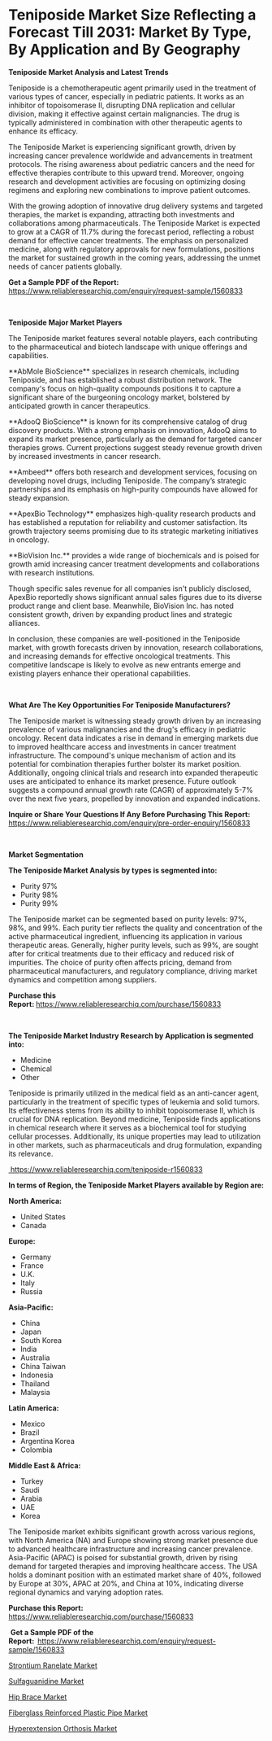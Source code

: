 <p><h1>Teniposide Market Size Reflecting a Forecast Till 2031: Market By Type, By Application and By Geography</h1></p><p><strong>Teniposide Market Analysis and Latest Trends</strong></p>
<p><p>Teniposide is a chemotherapeutic agent primarily used in the treatment of various types of cancer, especially in pediatric patients. It works as an inhibitor of topoisomerase II, disrupting DNA replication and cellular division, making it effective against certain malignancies. The drug is typically administered in combination with other therapeutic agents to enhance its efficacy.</p><p>The Teniposide Market is experiencing significant growth, driven by increasing cancer prevalence worldwide and advancements in treatment protocols. The rising awareness about pediatric cancers and the need for effective therapies contribute to this upward trend. Moreover, ongoing research and development activities are focusing on optimizing dosing regimens and exploring new combinations to improve patient outcomes.</p><p>With the growing adoption of innovative drug delivery systems and targeted therapies, the market is expanding, attracting both investments and collaborations among pharmaceuticals. The Teniposide Market is expected to grow at a CAGR of 11.7% during the forecast period, reflecting a robust demand for effective cancer treatments. The emphasis on personalized medicine, along with regulatory approvals for new formulations, positions the market for sustained growth in the coming years, addressing the unmet needs of cancer patients globally.</p></p>
<p><strong>Get a Sample PDF of the Report:&nbsp;</strong> <a href="https://www.reliableresearchiq.com/enquiry/request-sample/1560833?utm_campaign=99&utm_medium=2&utm_source=Github&utm_content=ia&utm_term=08112024&utm_id=teniposide">https://www.reliableresearchiq.com/enquiry/request-sample/1560833</a></p>
<p>&nbsp;</p>
<p><strong>Teniposide Major Market Players</strong></p>
<p><p>The Teniposide market features several notable players, each contributing to the pharmaceutical and biotech landscape with unique offerings and capabilities.</p><p>**AbMole BioScience** specializes in research chemicals, including Teniposide, and has established a robust distribution network. The company's focus on high-quality compounds positions it to capture a significant share of the burgeoning oncology market, bolstered by anticipated growth in cancer therapeutics.</p><p>**AdooQ BioScience** is known for its comprehensive catalog of drug discovery products. With a strong emphasis on innovation, AdooQ aims to expand its market presence, particularly as the demand for targeted cancer therapies grows. Current projections suggest steady revenue growth driven by increased investments in cancer research.</p><p>**Ambeed** offers both research and development services, focusing on developing novel drugs, including Teniposide. The company’s strategic partnerships and its emphasis on high-purity compounds have allowed for steady expansion. </p><p>**ApexBio Technology** emphasizes high-quality research products and has established a reputation for reliability and customer satisfaction. Its growth trajectory seems promising due to its strategic marketing initiatives in oncology.</p><p>**BioVision Inc.** provides a wide range of biochemicals and is poised for growth amid increasing cancer treatment developments and collaborations with research institutions.</p><p>Though specific sales revenue for all companies isn't publicly disclosed, ApexBio reportedly shows significant annual sales figures due to its diverse product range and client base. Meanwhile, BioVision Inc. has noted consistent growth, driven by expanding product lines and strategic alliances.</p><p>In conclusion, these companies are well-positioned in the Teniposide market, with growth forecasts driven by innovation, research collaborations, and increasing demands for effective oncological treatments. This competitive landscape is likely to evolve as new entrants emerge and existing players enhance their operational capabilities.</p></p>
<p>&nbsp;</p>
<p><strong>What Are The Key Opportunities For Teniposide Manufacturers?</strong></p>
<p><p>The Teniposide market is witnessing steady growth driven by an increasing prevalence of various malignancies and the drug's efficacy in pediatric oncology. Recent data indicates a rise in demand in emerging markets due to improved healthcare access and investments in cancer treatment infrastructure. The compound's unique mechanism of action and its potential for combination therapies further bolster its market position. Additionally, ongoing clinical trials and research into expanded therapeutic uses are anticipated to enhance its market presence. Future outlook suggests a compound annual growth rate (CAGR) of approximately 5-7% over the next five years, propelled by innovation and expanded indications.</p></p>
<p><strong>Inquire or Share Your Questions If Any Before Purchasing This Report:</strong> <a href="https://www.reliableresearchiq.com/enquiry/pre-order-enquiry/1560833?utm_campaign=99&utm_medium=2&utm_source=Github&utm_content=ia&utm_term=08112024&utm_id=teniposide">https://www.reliableresearchiq.com/enquiry/pre-order-enquiry/1560833</a></p>
<p>&nbsp;</p>
<p><strong>Market Segmentation</strong></p>
<p><strong>The Teniposide Market Analysis by types is segmented into:</strong></p>
<p><ul><li>Purity 97%</li><li>Purity 98%</li><li>Purity 99%</li></ul></p>
<p><p>The Teniposide market can be segmented based on purity levels: 97%, 98%, and 99%. Each purity tier reflects the quality and concentration of the active pharmaceutical ingredient, influencing its application in various therapeutic areas. Generally, higher purity levels, such as 99%, are sought after for critical treatments due to their efficacy and reduced risk of impurities. The choice of purity often affects pricing, demand from pharmaceutical manufacturers, and regulatory compliance, driving market dynamics and competition among suppliers.</p></p>
<p><strong>Purchase this Report:&nbsp;</strong><a href="https://www.reliableresearchiq.com/purchase/1560833?utm_campaign=99&utm_medium=2&utm_source=Github&utm_content=ia&utm_term=08112024&utm_id=teniposide">https://www.reliableresearchiq.com/purchase/1560833</a></p>
<p>&nbsp;</p>
<p><strong>The Teniposide Market Industry Research by Application is segmented into:</strong></p>
<p><ul><li>Medicine</li><li>Chemical</li><li>Other</li></ul></p>
<p><p>Teniposide is primarily utilized in the medical field as an anti-cancer agent, particularly in the treatment of specific types of leukemia and solid tumors. Its effectiveness stems from its ability to inhibit topoisomerase II, which is crucial for DNA replication. Beyond medicine, Teniposide finds applications in chemical research where it serves as a biochemical tool for studying cellular processes. Additionally, its unique properties may lead to utilization in other markets, such as pharmaceuticals and drug formulation, expanding its relevance.</p></p>
<p><a href="https://www.reliableresearchiq.com/teniposide-r1560833?utm_campaign=99&utm_medium=2&utm_source=Github&utm_content=ia&utm_term=08112024&utm_id=teniposide">&nbsp;https://www.reliableresearchiq.com/teniposide-r1560833</a></p>
<p><strong>In terms of Region, the Teniposide Market Players available by Region are:</strong></p>
<p>
    <p> <strong> North America: </strong>
        <ul>
            <li>United States</li>
            <li>Canada</li>
        </ul>
        </p> 
    <p> <strong> Europe: </strong>
        <ul>
            <li>Germany</li>
            <li>France</li>
            <li>U.K.</li>
            <li>Italy</li>
            <li>Russia</li>
        </ul>
        </p> 
    <p> <strong> Asia-Pacific: </strong>
        <ul>
            <li>China</li>
            <li>Japan</li>
            <li>South Korea</li>
            <li>India</li>
            <li>Australia</li>
            <li>China Taiwan</li>
            <li>Indonesia</li>
            <li>Thailand</li>
            <li>Malaysia</li>
        </ul>
        </p> 
    <p> <strong> Latin America: </strong>
        <ul>
            <li>Mexico</li>
            <li>Brazil</li>
            <li>Argentina Korea</li>
            <li>Colombia</li>
        </ul>
        </p> 
    <p> <strong> Middle East & Africa: </strong>
        <ul>
            <li>Turkey</li>
            <li>Saudi</li>
            <li>Arabia</li>
            <li>UAE</li>
            <li>Korea</li>
        </ul>
    </p>
    </p>
<p><p>The Teniposide market exhibits significant growth across various regions, with North America (NA) and Europe showing strong market presence due to advanced healthcare infrastructure and increasing cancer prevalence. Asia-Pacific (APAC) is poised for substantial growth, driven by rising demand for targeted therapies and improving healthcare access. The USA holds a dominant position with an estimated market share of 40%, followed by Europe at 30%, APAC at 20%, and China at 10%, indicating diverse regional dynamics and varying adoption rates.</p></p>
<p><strong>Purchase this Report: </strong><a href="https://www.reliableresearchiq.com/purchase/1560833?utm_campaign=99&utm_medium=2&utm_source=Github&utm_content=ia&utm_term=08112024&utm_id=teniposide">https://www.reliableresearchiq.com/purchase/1560833</a></p>
<p>&nbsp;<strong>Get a Sample PDF of the Report:&nbsp;&nbsp;</strong><a href="https://www.reliableresearchiq.com/enquiry/request-sample/1560833?utm_campaign=99&utm_medium=2&utm_source=Github&utm_content=ia&utm_term=08112024&utm_id=teniposide">https://www.reliableresearchiq.com/enquiry/request-sample/1560833</a></p>
<p><strong></strong></p>
<p><p><a href="https://github.com/shebaharrifx/Market-Research-Report-List-1/blob/main/strontium-ranelate-market.md?utm_campaign=99&utm_medium=2&utm_source=Github&utm_content=ia&utm_term=08112024&utm_id=teniposide">Strontium Ranelate Market</a></p><p><a href="https://github.com/danyelltzmol/Market-Research-Report-List-1/blob/main/sulfaguanidine-market.md?utm_campaign=99&utm_medium=2&utm_source=Github&utm_content=ia&utm_term=08112024&utm_id=teniposide">Sulfaguanidine Market</a></p><p><a href="https://issuu.com/reportprime-2/docs/hip-brace-market-size-2030.pptx_0b534fc1f261a3?utm_campaign=99&utm_medium=2&utm_source=Github&utm_content=ia&utm_term=08112024&utm_id=teniposide">Hip Brace Market</a></p><p><a href="https://github.com/anidillnagatat/Market-Research-Report-List-1/blob/main/fiberglass-reinforced-plastic-pipe-market.md?utm_campaign=99&utm_medium=2&utm_source=Github&utm_content=ia&utm_term=08112024&utm_id=teniposide">Fiberglass Reinforced Plastic Pipe Market</a></p><p><a href="https://issuu.com/reportprime-2/docs/hyperextension-orthosis-market-size_4a1a9c79da8715?utm_campaign=99&utm_medium=2&utm_source=Github&utm_content=ia&utm_term=08112024&utm_id=teniposide">Hyperextension Orthosis Market</a></p></p>